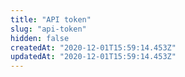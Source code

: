 ```yaml
---
title: "API token"
slug: "api-token"
hidden: false
createdAt: "2020-12-01T15:59:14.453Z"
updatedAt: "2020-12-01T15:59:14.453Z"
---
```

